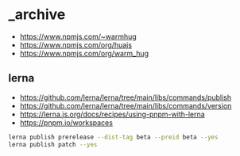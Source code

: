 # _archive

- https://www.npmjs.com/~warmhug
- https://www.npmjs.com/org/huajs
- https://www.npmjs.com/org/warm_hug

## lerna

- https://github.com/lerna/lerna/tree/main/libs/commands/publish
- https://github.com/lerna/lerna/tree/main/libs/commands/version
- https://lerna.js.org/docs/recipes/using-pnpm-with-lerna
- https://pnpm.io/workspaces

```sh
lerna publish prerelease --dist-tag beta --preid beta --yes
lerna publish patch --yes
```

